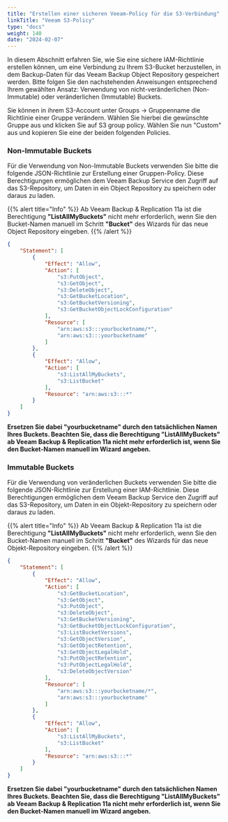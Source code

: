 ```yaml
---
title: "Erstellen einer sicheren Veeam-Policy für die S3-Verbindung"
linkTitle: "Veeam S3-Policy"
type: "docs"
weight: 140
date: "2024-02-07"
---
```


In diesem Abschnitt erfahren Sie, wie Sie eine sichere IAM-Richtlinie erstellen können, um eine Verbindung zu Ihrem S3-Bucket herzustellen, in dem Backup-Daten für das Veeam Backup Object Repository gespeichert werden. Bitte folgen Sie den nachstehenden Anweisungen entsprechend Ihrem gewählten Ansatz: Verwendung von nicht-veränderlichen (Non-Immutable) oder veränderlichen (Immutable) Buckets.

Sie können in ihrem S3-Account unter Groups → Gruppenname die Richtlinie einer Gruppe verändern.
Wählen Sie hierbei die gewünschte Gruppe aus und klicken Sie auf S3 group policy.
Wählen Sie nun "Custom" aus und kopieren Sie eine der beiden folgenden Policies.

### Non-Immutable Buckets

Für die Verwendung von Non-Immutable Buckets verwenden Sie bitte die folgende JSON-Richtlinie zur Erstellung einer Gruppen-Policy. Diese Berechtigungen ermöglichen dem Veeam Backup Service den Zugriff auf das S3-Repository, um Daten in ein Object Repository zu speichern oder daraus zu laden.

{{% alert title="Info" %}}
Ab Veeam Backup & Replication 11a ist die Berechtigung **"ListAllMyBuckets"** nicht mehr erforderlich, wenn Sie den Bucket-Namen manuell im Schritt **"Bucket"** des Wizards für das neue Object Repository eingeben.
{{% /alert %}}

```json
{
    "Statement": [
        {
            "Effect": "Allow",
            "Action": [
                "s3:PutObject",
                "s3:GetObject",
                "s3:DeleteObject",
                "s3:GetBucketLocation",
                "s3:GetBucketVersioning",
                "s3:GetBucketObjectLockConfiguration"
            ],
            "Resource": [
                "arn:aws:s3:::yourbucketname/*",
                "arn:aws:s3:::yourbucketname"
            ]
        },
        {
            "Effect": "Allow",
            "Action": [
                "s3:ListAllMyBuckets",
                "s3:ListBucket"
            ],
            "Resource": "arn:aws:s3:::*"
        }
    ]
}
```

**Ersetzen Sie dabei "yourbucketname" durch den tatsächlichen Namen Ihres Buckets. Beachten Sie, dass die Berechtigung "ListAllMyBuckets" ab Veeam Backup & Replication 11a nicht mehr erforderlich ist, wenn Sie den Bucket-Namen manuell im Wizard angeben.**

### Immutable Buckets

Für die Verwendung von veränderlichen Buckets verwenden Sie bitte die folgende JSON-Richtlinie zur Erstellung einer IAM-Richtlinie. Diese Berechtigungen ermöglichen dem Veeam Backup Service den Zugriff auf das S3-Repository, um Daten in ein Objekt-Repository zu speichern oder daraus zu laden.

{{% alert title="Info" %}}
Ab Veeam Backup & Replication 11a ist die Berechtigung **"ListAllMyBuckets"** nicht mehr erforderlich, wenn Sie den Bucket-Namen manuell im Schritt **"Bucket"** des Wizards für das neue Objekt-Repository eingeben.
{{% /alert %}}

```json
{
    "Statement": [
        {
            "Effect": "Allow",
            "Action": [
                "s3:GetBucketLocation",
                "s3:GetObject",
                "s3:PutObject",
                "s3:DeleteObject",
                "s3:GetBucketVersioning",
                "s3:GetBucketObjectLockConfiguration",
                "s3:ListBucketVersions",
                "s3:GetObjectVersion",
                "s3:GetObjectRetention",
                "s3:GetObjectLegalHold",
                "s3:PutObjectRetention",
                "s3:PutObjectLegalHold",
                "s3:DeleteObjectVersion"
            ],
            "Resource": [
                "arn:aws:s3:::yourbucketname/*",
                "arn:aws:s3:::yourbucketname"
            ]
        },
        {
            "Effect": "Allow",
            "Action": [
                "s3:ListAllMyBuckets",
                "s3:ListBucket"
            ],
            "Resource": "arn:aws:s3:::*"
        }
    ]
}
```

**Ersetzen Sie dabei "yourbucketname" durch den tatsächlichen Namen Ihres Buckets. Beachten Sie, dass die Berechtigung "ListAllMyBuckets" ab Veeam Backup & Replication 11a nicht mehr erforderlich ist, wenn Sie den Bucket-Namen manuell im Wizard angeben.**
